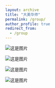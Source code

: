 ```yaml
---
layout: archive
title: "大美华师"
permalink: /group/
author_profile: true
redirect_from:
  - /group
---
```


![这是图片](itachjw.github.io/images/ccnu4.jpg "CCNU")

![这是图片](itachjw.github.io/images/ccnu2.jpg "CCNU")

![这是图片](itachjw.github.io/images/ccnu3.png "CCNU")

![这是图片](itachjw.github.io/images/ccnu1.jpg "CCNU")

